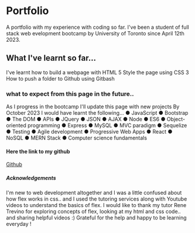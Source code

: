 # Portfolio
A portfolio with my experience with coding so far. I've been a student of full stack web evelopment bootcamp by University of Toronto since April 12th 2023.

## What I've learnt so far...
I've learnt how to build a webpage with HTML 5
Style the page using CSS 3
How to push a folder to Github using Gitbash


### what to expect from this page in the future..
As I progress in the bootcamp I'll update this page with new projects
By October 2023 I would have learnt the following...
● JavaScript
● Bootstrap
● The DOM
● APIs
● JQuery
● JSON
● AJAX
● Node
● ES6
● Object-oriented
programming
● Express
● MySQL
● MVC paradigm
● Sequelize
● Testing
● Agile development
● Progressive Web Apps
● React
● NoSQL
● MERN Stack
● Computer science fundamentals

#### Here the link to my github 
[Github](https://github.com/SwathiVinod19)


##### Acknowledgements
I'm new to web development altogether and I was a little confused about how flex works in css.. and I used the tutoring services along with Youtube videos to understand the basics of flex. I would like to thank my tutor Rene Trevino for exploring concepts of flex, looking at my html and css code.. and sharing helpful videos :) Grateful for the help and happy to be learning everyday ! 
